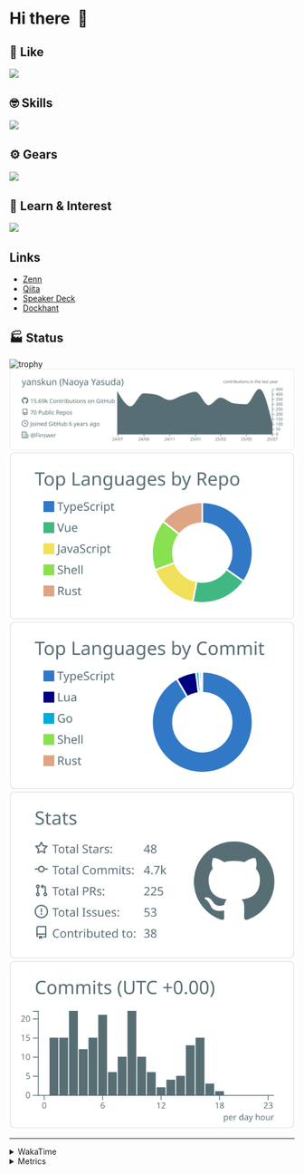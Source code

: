 # Hi there&nbsp; :wave:

## 💌 Like
<img src="https://go-skill-icons.vercel.app/api/icons?i=github" />

## 🤓 Skills
<img src="https://go-skill-icons.vercel.app/api/icons?i=js,ts,vue,nuxtjs,react,nextjs,go,lua,git" />

## ⚙️ Gears
<img src="https://go-skill-icons.vercel.app/api/icons?i=neovim,vscode,githubcopilot,alacritty,tmux" />

## 📖 Learn & Interest
<img src="https://go-skill-icons.vercel.app/api/icons?i=rust,deno,css,zig,playwright,githubactions,storybook,netlify,eslint" />

## Links
- [Zenn](https://zenn.dev/yanskun)
- [Qiita](https://qiita.com/yanskun)
- [Speaker Deck](https://speakerdeck.com/yanskun)
- [Dockhant](https://www.dockhunt.com/users/yanskun)

<!-- https://github.com/ryo-ma/github-profile-trophy -->

## 🏭 Status

<img src="https://github-profile-trophy.vercel.app/?username=yanskun&theme=onedark&row=1" alt="trophy">

<!-- https://github.com/vn7n24fzkq/github-profile-summary-cards -->
<picture>
  <source media="(prefers-color-scheme: dark)" srcset="https://raw.githubusercontent.com/yanskun/yanskun/master/profile-summary-card-output/nord_dark/0-profile-details.svg">
 <img src="https://raw.githubusercontent.com/yanskun/yanskun/master/profile-summary-card-output/default/0-profile-details.svg">
</picture>
<br>
<picture>
  <source media="(prefers-color-scheme: dark)" srcset="https://raw.githubusercontent.com/yanskun/yanskun/master/profile-summary-card-output/nord_dark/1-repos-per-language.svg">
 <img src="https://raw.githubusercontent.com/yanskun/yanskun/master/profile-summary-card-output/default/1-repos-per-language.svg">
</picture>
<picture>
  <source media="(prefers-color-scheme: dark)" srcset="https://raw.githubusercontent.com/yanskun/yanskun/master/profile-summary-card-output/nord_dark/2-most-commit-language.svg">
 <img src="https://raw.githubusercontent.com/yanskun/yanskun/master/profile-summary-card-output/default/2-most-commit-language.svg">
</picture>
<br>
<picture>
  <source media="(prefers-color-scheme: dark)" srcset="https://raw.githubusercontent.com/yanskun/yanskun/master/profile-summary-card-output/nord_dark/3-stats.svg">
 <img src="https://raw.githubusercontent.com/yanskun/yanskun/master/profile-summary-card-output/default/3-stats.svg">
</picture>
<picture>
  <source media="(prefers-color-scheme: dark)" srcset="https://raw.githubusercontent.com/yanskun/yanskun/master/profile-summary-card-output/nord_dark/4-productive-time.svg">
 <img src="https://raw.githubusercontent.com/yanskun/yanskun/master/profile-summary-card-output/default/4-productive-time.svg">
</picture>

---

<details>
  <summary>WakaTime</summary>
<!--START_SECTION:waka-->
![Code Time](http://img.shields.io/badge/Code%20Time-2%2C350%20hrs%2041%20mins-blue)

**🐱 My GitHub Data** 

> 📦 149.9 kB Used in GitHub's Storage 
 > 
> 🏆 2,287 Contributions in the Year 2025
 > 
> 💼 Opted to Hire
 > 
> 📜 131 Public Repositories 
 > 
> 🔑 6 Private Repositories 
 > 
**I'm an Early 🐤** 

```text
🌞 Morning                30103 commits       ████░░░░░░░░░░░░░░░░░░░░░   16.11 % 
🌆 Daytime                114763 commits      ███████████████░░░░░░░░░░   61.42 % 
🌃 Evening                38219 commits       █████░░░░░░░░░░░░░░░░░░░░   20.45 % 
🌙 Night                  3777 commits        █░░░░░░░░░░░░░░░░░░░░░░░░   02.02 % 
```
📅 **I'm Most Productive on Tuesday** 

```text
Monday                   29666 commits       ████░░░░░░░░░░░░░░░░░░░░░   15.88 % 
Tuesday                  41492 commits       ██████░░░░░░░░░░░░░░░░░░░   22.20 % 
Wednesday                39600 commits       █████░░░░░░░░░░░░░░░░░░░░   21.19 % 
Thursday                 35656 commits       █████░░░░░░░░░░░░░░░░░░░░   19.08 % 
Friday                   33981 commits       █████░░░░░░░░░░░░░░░░░░░░   18.19 % 
Saturday                 2175 commits        ░░░░░░░░░░░░░░░░░░░░░░░░░   01.16 % 
Sunday                   4292 commits        █░░░░░░░░░░░░░░░░░░░░░░░░   02.30 % 
```


📊 **This Week I Spent My Time On** 

```text
🕑︎ Time Zone: Asia/Tokyo

💬 Programming Languages: 
TypeScript               19 hrs 44 mins      █████████████░░░░░░░░░░░░   53.76 % 
Go                       7 hrs 25 mins       █████░░░░░░░░░░░░░░░░░░░░   20.23 % 
JSON                     3 hrs 27 mins       ██░░░░░░░░░░░░░░░░░░░░░░░   09.42 % 
Markdown                 1 hr 39 mins        █░░░░░░░░░░░░░░░░░░░░░░░░   04.53 % 
Other                    1 hr 16 mins        █░░░░░░░░░░░░░░░░░░░░░░░░   03.49 % 

🔥 Editors: 
Neovim                   32 hrs 36 mins      ██████████████████████░░░   88.78 % 
VS Code                  4 hrs 7 mins        ███░░░░░░░░░░░░░░░░░░░░░░   11.22 % 

💻 Operating System: 
Mac                      36 hrs 44 mins      █████████████████████████   100.00 % 
```


 Last Updated on 07/07/2025 05:32:04 UTC
<!--END_SECTION:waka-->
</details>

<details>
  <summary>Metrics</summary>
  <img src="https://github.com/yanskun/yanskun/blob/main/github-metrics.svg" alt="Metrics">
</details>
